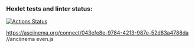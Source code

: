 ### Hexlet tests and linter status:
[![Actions Status](https://github.com/dayanholguinmarin/fullstack-javascript-project-98/actions/workflows/hexlet-check.yml/badge.svg)](https://github.com/dayanholguinmarin/fullstack-javascript-project-98/actions)

 https://asciinema.org/connect/043efe8e-9784-4213-987e-52d83a4788da  //anciinema even.js
  

